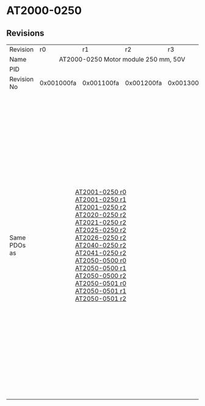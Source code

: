 # AT2000-0250

## Revisions
<table>
<tr>
<td>Revision</td>
<td>r0</td>
<td>r1</td>
<td>r2</td>
<td>r3</td>
<td>r4</td>
<td>r5</td>
<td>r6</td>
<td>r7</td>
<td>r8</td>
</tr>
<tr>
<td>Name</td>
<td colspan=4 align="center">AT2000-0250 Motor module 250 mm, 50V</td>
<td colspan=5 align="center">AT2000-0250 Motor module 250 mm, 48V</td>
</tr>
<tr>
<td>PID</td>
<td colspan=9 align="center">0x07d05012</td>
</tr>
<tr>
<td>Revision No</td>
<td>0x001000fa</td>
<td>0x001100fa</td>
<td>0x001200fa</td>
<td>0x001300fa</td>
<td>0x001400fa</td>
<td>0x001500fa</td>
<td>0x001600fa</td>
<td>0x001700fa</td>
<td>0x001800fa</td>
</tr>
<tr>
<td>Same PDOs as</td>
<td colspan=3 align="center"><a href="AT2001-0250.md">AT2001-0250 r0</a><br/><a href="AT2001-0250.md">AT2001-0250 r1</a><br/><a href="AT2001-0250.md">AT2001-0250 r2</a><br/><a href="AT2020-0250.md">AT2020-0250 r2</a><br/><a href="AT2021-0250.md">AT2021-0250 r2</a><br/><a href="AT2025-0250.md">AT2025-0250 r2</a><br/><a href="AT2026-0250.md">AT2026-0250 r2</a><br/><a href="AT2040-0250.md">AT2040-0250 r2</a><br/><a href="AT2041-0250.md">AT2041-0250 r2</a><br/><a href="AT2050-0500.md">AT2050-0500 r0</a><br/><a href="AT2050-0500.md">AT2050-0500 r1</a><br/><a href="AT2050-0500.md">AT2050-0500 r2</a><br/><a href="AT2050-0501.md">AT2050-0501 r0</a><br/><a href="AT2050-0501.md">AT2050-0501 r1</a><br/><a href="AT2050-0501.md">AT2050-0501 r2</a></td>
<td colspan=4 align="center"><a href="AT2001-0250.md">AT2001-0250 r3</a><br/><a href="AT2001-0250.md">AT2001-0250 r4</a><br/><a href="AT2001-0250.md">AT2001-0250 r5</a><br/><a href="AT2001-0250.md">AT2001-0250 r6</a><br/><a href="AT2002-0249.md">AT2002-0249 r5</a><br/><a href="AT2002-0249.md">AT2002-0249 r6</a><br/><a href="AT2020-0250.md">AT2020-0250 r3</a><br/><a href="AT2020-0250.md">AT2020-0250 r4</a><br/><a href="AT2020-0250.md">AT2020-0250 r5</a><br/><a href="AT2020-0250.md">AT2020-0250 r6</a><br/><a href="AT2021-0250.md">AT2021-0250 r3</a><br/><a href="AT2021-0250.md">AT2021-0250 r4</a><br/><a href="AT2021-0250.md">AT2021-0250 r5</a><br/><a href="AT2021-0250.md">AT2021-0250 r6</a><br/><a href="AT2025-0250.md">AT2025-0250 r3</a><br/><a href="AT2025-0250.md">AT2025-0250 r4</a><br/><a href="AT2025-0250.md">AT2025-0250 r5</a><br/><a href="AT2025-0250.md">AT2025-0250 r6</a><br/><a href="AT2026-0250.md">AT2026-0250 r3</a><br/><a href="AT2026-0250.md">AT2026-0250 r4</a><br/><a href="AT2026-0250.md">AT2026-0250 r5</a><br/><a href="AT2026-0250.md">AT2026-0250 r6</a><br/><a href="AT2040-0250.md">AT2040-0250 r3</a><br/><a href="AT2040-0250.md">AT2040-0250 r4</a><br/><a href="AT2040-0250.md">AT2040-0250 r5</a><br/><a href="AT2040-0250.md">AT2040-0250 r6</a><br/><a href="AT2041-0250.md">AT2041-0250 r3</a><br/><a href="AT2041-0250.md">AT2041-0250 r4</a><br/><a href="AT2041-0250.md">AT2041-0250 r5</a><br/><a href="AT2041-0250.md">AT2041-0250 r6</a><br/><a href="AT2050-0500.md">AT2050-0500 r3</a><br/><a href="AT2050-0500.md">AT2050-0500 r4</a><br/><a href="AT2050-0500.md">AT2050-0500 r5</a><br/><a href="AT2050-0500.md">AT2050-0500 r6</a><br/><a href="AT2050-0501.md">AT2050-0501 r3</a><br/><a href="AT2050-0501.md">AT2050-0501 r4</a><br/><a href="AT2050-0501.md">AT2050-0501 r5</a><br/><a href="AT2050-0501.md">AT2050-0501 r6</a></td>
<td colspan=2 align="center"><a href="AT2000-0233.md">AT2000-0233 r6</a><br/><a href="AT2000-0233.md">AT2000-0233 r7</a><br/><a href="AT2000-0233.md">AT2000-0233 r8</a><br/><a href="AT2000-0249.md">AT2000-0249 r8</a><br/><a href="AT2001-0250.md">AT2001-0250 r7</a><br/><a href="AT2001-0250.md">AT2001-0250 r8</a><br/><a href="AT2002-0249.md">AT2002-0249 r7</a><br/><a href="AT2002-0249.md">AT2002-0249 r8</a><br/><a href="AT2002-0250.md">AT2002-0250 r6</a><br/><a href="AT2002-0250.md">AT2002-0250 r7</a><br/><a href="AT2002-0250.md">AT2002-0250 r8</a><br/><a href="AT2020-0250.md">AT2020-0250 r7</a><br/><a href="AT2020-0250.md">AT2020-0250 r8</a><br/><a href="AT2021-0250.md">AT2021-0250 r7</a><br/><a href="AT2021-0250.md">AT2021-0250 r8</a><br/><a href="AT2025-0250.md">AT2025-0250 r7</a><br/><a href="AT2025-0250.md">AT2025-0250 r8</a><br/><a href="AT2026-0250.md">AT2026-0250 r7</a><br/><a href="AT2026-0250.md">AT2026-0250 r8</a><br/><a href="AT2040-0250.md">AT2040-0250 r7</a><br/><a href="AT2040-0250.md">AT2040-0250 r8</a><br/><a href="AT2041-0250.md">AT2041-0250 r7</a><br/><a href="AT2041-0250.md">AT2041-0250 r8</a><br/><a href="AT2042-0250.md">AT2042-0250 r8</a><br/><a href="AT2050-0500.md">AT2050-0500 r7</a><br/><a href="AT2050-0500.md">AT2050-0500 r8</a><br/><a href="AT2050-0501.md">AT2050-0501 r7</a><br/><a href="AT2050-0501.md">AT2050-0501 r8</a><br/><a href="ATH2000-0250.md">ATH2000-0250 r6</a><br/><a href="ATH2000-0250.md">ATH2000-0250 r7</a><br/><a href="ATH2000-0250.md">ATH2000-0250 r8</a><br/><a href="ATH2040-0250.md">ATH2040-0250 r6</a><br/><a href="ATH2040-0250.md">ATH2040-0250 r7</a><br/><a href="ATH2040-0250.md">ATH2040-0250 r8</a><br/><a href="ATH2050-0500.md">ATH2050-0500 r6</a><br/><a href="ATH2050-0500.md">ATH2050-0500 r7</a><br/><a href="ATH2050-0500.md">ATH2050-0500 r8</a><br/><a href="ATH2050-0501.md">ATH2050-0501 r6</a><br/><a href="ATH2050-0501.md">ATH2050-0501 r7</a><br/><a href="ATH2050-0501.md">ATH2050-0501 r8</a></td>
</tr>
</table>
